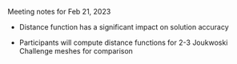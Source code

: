 Meeting notes for Feb 21, 2023

* Distance function has a significant impact on solution accuracy
- Participants will compute distance functions for 2-3 Joukwoski Challenge meshes for comparison 
